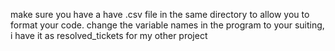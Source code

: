 make sure you have a have .csv file in the same directory to allow you to format your code. change the variable names in the program to your suiting, i have it as resolved_tickets for my other project